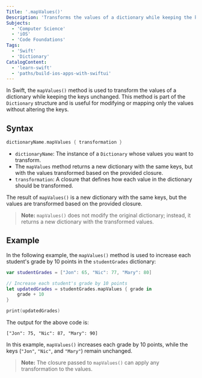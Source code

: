 ```yaml
---
Title: '.mapValues()'
Description: 'Transforms the values of a dictionary while keeping the keys unchanged.'
Subjects:
  - 'Computer Science'
  - 'iOS'
  - 'Code Foundations'
Tags:
  - 'Swift'
  - 'Dictionary'
CatalogContent:
  - 'learn-swift'
  - 'paths/build-ios-apps-with-swiftui'
---
```


In Swift, the `mapValues()` method is used to transform the values of a dictionary while keeping the keys unchanged. This method is part of the `Dictionary` structure and is useful for modifying or mapping only the values without altering the keys.

## Syntax

```swift
dictionaryName.mapValues { transformation }
```

- `dictionaryName`: The instance of a `Dictionary` whose values you want to transform.
- The `mapValues` method returns a new dictionary with the same keys, but with the values transformed based on the provided closure.
- `transformation`: A closure that defines how each value in the dictionary should be transformed.

The result of `mapValues()` is a new dictionary with the same keys, but the values are transformed based on the provided closure.

> **Note:** `mapValues()` does not modify the original dictionary; instead, it returns a new dictionary with the transformed values.

## Example

In the following example, the `mapValues()` method is used to increase each student's grade by 10 points in the `studentGrades` dictionary:

```swift
var studentGrades = ["Jon": 65, "Nic": 77, "Mary": 80]

// Increase each student's grade by 10 points
let updatedGrades = studentGrades.mapValues { grade in
    grade + 10
}

print(updatedGrades)
```

The output for the above code is:

```shell
["Jon": 75, "Nic": 87, "Mary": 90]
```

In this example, `mapValues()` increases each grade by 10 points, while the keys (`"Jon"`, `"Nic"`, and `"Mary"`) remain unchanged.

> **Note:** The closure passed to `mapValues()` can apply any transformation to the values.
